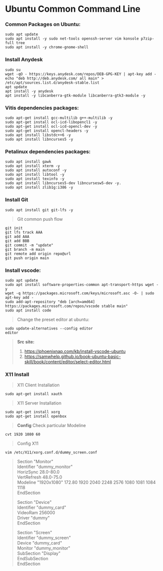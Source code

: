 # Ubuntu Common Command Line
### Common Packages on Ubuntu:
```
sudo apt update
sudo apt install -y sudo net-tools openssh-server vim konsole p7zip-full tree
sudo apt install -y chrome-gnome-shell

```
### Install Anydesk
```
sudo su
wget -qO - https://keys.anydesk.com/repos/DEB-GPG-KEY | apt-key add -
echo "deb http://deb.anydesk.com/ all main" > /etc/apt/sources.list.d/anydesk-stable.list
apt update
apt install -y anydesk
apt install -y libcanberra-gtk-module libcanberra-gtk3-module -y
```
### Vitis dependencies packages:
```
sudo apt-get install gcc-multilib g++-multilib -y
sudo apt-get install ocl-icd-libopencl1 -y
sudo apt-get install ocl-icd-opencl-dev -y
sudo apt-get install opencl-headers -y
sudo apt install libstdc++6 -y
sudo apt install libncurses5 -y
```
### Petalinux dependencies packages:
```
sudo apt install gawk
sudo apt install xterm -y
sudo apt install autoconf -y
sudo apt install libtool -y
sudo apt install texinfo -y
sudo apt install libncurses5-dev libncursesw5-dev -y.
sudo apt install zlib1g:i386 -y
```
### Install Git
```
sudo apt install git git-lfs -y
```
> Git common push flow
```
git init
git lfs track AAA
git add AAA
git add BBB
git commit -m "update"
git branch -m main
git remote add origin repo@url
git push origin main
```
### Install vscode:
```
sudo apt update
sudo apt install software-properties-common apt-transport-https wget -y
wget -q https://packages.microsoft.com/keys/microsoft.asc -O- | sudo apt-key add -
sudo add-apt-repository "deb [arch=amd64] https://packages.microsoft.com/repos/vscode stable main"
sudo apt install code
```
> Change the preset editor at ubuntu:
```
sudo update-alternatives --config editor
editor
```
> **Src site:**
>1. https://phoenixnap.com/kb/install-vscode-ubuntu
>2. https://samwhelp.github.io/book-ubuntu-basic-skill/book/content/editor/select-editor.html
### X11 Install
>X11 Client Installation
```
sudo apt-get install xauth
```
>X11 Server Installation
```
sudo apt-get install xorg
sudo apt-get install openbox
```
> **Config**
>Check particular Modeline
```
cvt 1920 1080 60
```
>Config X11
```
vim /etc/X11/xorg.conf.d/dummy_screen.conf
```
>Section "Monitor"  
>        Identifier "dummy_monitor"  
>        HorizSync 28.0-80.0  
>        VertRefresh 48.0-75.0  
>        Modeline "1920x1080" 172.80 1920 2040 2248 2576 1080 1081 1084 1118  
>EndSection  
>  
>Section "Device"  
>        Identifier "dummy_card"  
>        VideoRam 256000  
>        Driver "dummy"  
>EndSection  
>  
>Section "Screen"  
>        Identifier "dummy_screen"  
>        Device "dummy_card"  
>        Monitor "dummy_monitor"  
>        SubSection "Display"  
>        EndSubSection  
>EndSection  
